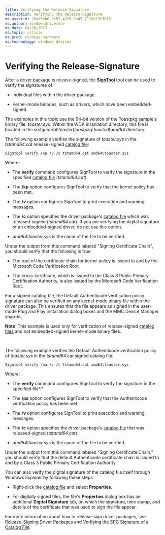 ```yaml
---
title: Verifying the Release-Signature
description: Verifying the Release-Signature
ms.assetid: 28ed3bb6-dc57-42f9-8bd5-7118619f3bf5
ms.author: windowsdriverdev
ms.date: 04/20/2017
ms.topic: article
ms.prod: windows-hardware
ms.technology: windows-devices
---
```


# Verifying the Release-Signature


After a [driver package](driver-packages.md) is release-signed, the [**SignTool**](https://msdn.microsoft.com/library/windows/hardware/ff551778) tool can be used to verify the signatures of:

-   Individual files within the driver package.

-   Kernel-mode binaries, such as drivers, which have been embedded-signed.

The examples in this topic use the 64-bit version of the Toastpkg sample's binary file, *toaster.sys*. Within the WDK installation directory, this file is located in the *src\\general\\toaster\\toastpkg\\toastcd\\amd64* directory.

The following example verifies the signature of *toaster.sys* in the *tstamd64.cat* release-signed [catalog file](catalog-files.md):

```
Signtool verify /kp /v /c tstamd64.cat amd64\toaster.sys
```

Where:

-   The **verify** command configures SignTool to verify the signature in the specified [catalog file](catalog-files.md) (*tstamd64.cat*).

-   The **/kp** option configures SignTool to verify that the kernel policy has been met.

-   The **/v** option configures SignTool to print execution and warning messages.

-   The **/c** option specifies the driver package's [catalog file](catalog-files.md) which was released-signed (*tstamd64.cat*). If you are verifying the digital signature of an embedded-signed driver, do not use this option.

-   *amd64\\toaster.sys* is the name of the file to be verified.

Under the output from this command labeled "Signing Certificate Chain", you should verify that the following is true:

-   The root of the certificate chain for kernel policy is issued to and by the Microsoft Code Verification Root.

-   The cross-certificate, which is issued to the Class 3 Public Primary Certification Authority, is also issued by the Microsoft Code Verification Root.

For a signed catalog file, the Default Authenticode verification policy signature can also be verified on any kernel-mode binary file within the driver package. This ensures that the file appears as signed in the user-mode Plug and Play installation dialog boxes and the MMC Device Manager snap-in.

**Note**  This example is used only for verification of release-signed [catalog files](catalog-files.md) and not embedded-signed kernel-mode binary files.

 

The following example verifies the Default Authenticode verification policy of *toaster.sys* in the *tstamd64.cat* signed catalog file:

```
Signtool verify /pa /v /c tstamd64.cat amd64\toaster.sys
```

Where:

-   The **verify** command configures SignTool to verify the signature in the specified file*.*

-   The **/pa** option configures SignTool to verify that the Authenticode verification policy has been met.

-   The **/v** option configures SignTool to print execution and warning messages.

-   The **/c** option specifies the driver package's [catalog file](catalog-files.md) that was released-signed (*tstamd64.cat*).

-   *amd64\\toaster.sys* is the name of the file to be verified.

Under the output from this command labeled "Signing Certificate Chain," you should verify that the default Authenticode certificate chain is issued to and by a Class 3 Public Primary Certification Authority.

You can also verify the digital signature of the catalog file itself through Windows Explorer by following these steps:

-   Right-click the [catalog file](catalog-files.md) and select **Properties**.

-   For digitally signed files, the file's **Properties** dialog box has an additional **Digital Signature** tab, on which the signature, time stamp, and details of the certificate that was used to sign the file appear.

For more information about how to release-sign driver packages, see [Release-Signing Driver Packages](release-signing-driver-packages.md) and [Verifying the SPC Signature of a Catalog File](verifying-the-spc-signature-of-a-catalog-file.md).

 

 






